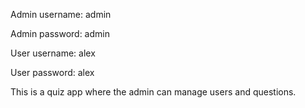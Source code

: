 Admin username: admin

Admin password: admin

User username: alex

User password: alex

This is a quiz app where the admin can manage users and questions.